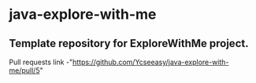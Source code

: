 # java-explore-with-me
## Template repository for ExploreWithMe project.
Pull requests link -"https://github.com/Ycseeasy/java-explore-with-me/pull/5"

